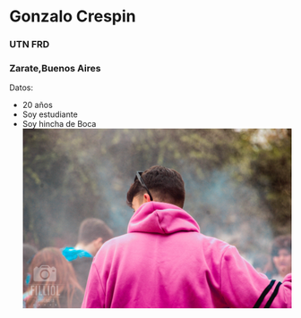 # Gonzalo Crespin
### UTN FRD
### Zarate,Buenos Aires
Datos:
- 20 años
- Soy estudiante
- Soy hincha de Boca
![Foto](IMGP0824.JPG)
